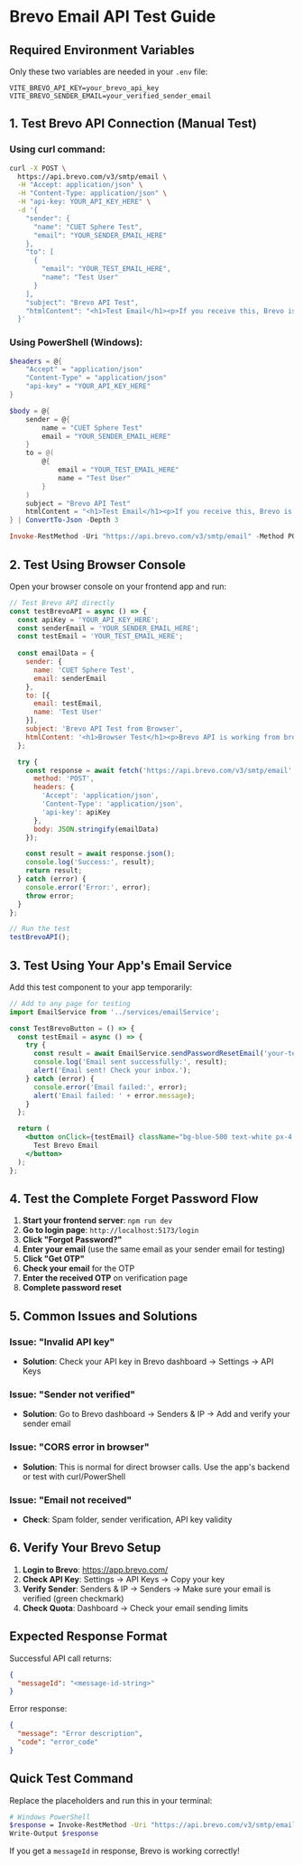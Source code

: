 # Brevo Email API Test Guide

## Required Environment Variables

Only these two variables are needed in your `.env` file:

```env
VITE_BREVO_API_KEY=your_brevo_api_key
VITE_BREVO_SENDER_EMAIL=your_verified_sender_email
```

## 1. Test Brevo API Connection (Manual Test)

### Using curl command:

```bash
curl -X POST \
  https://api.brevo.com/v3/smtp/email \
  -H "Accept: application/json" \
  -H "Content-Type: application/json" \
  -H "api-key: YOUR_API_KEY_HERE" \
  -d '{
    "sender": {
      "name": "CUET Sphere Test",
      "email": "YOUR_SENDER_EMAIL_HERE"
    },
    "to": [
      {
        "email": "YOUR_TEST_EMAIL_HERE",
        "name": "Test User"
      }
    ],
    "subject": "Brevo API Test",
    "htmlContent": "<h1>Test Email</h1><p>If you receive this, Brevo is working!</p>"
  }'
```

### Using PowerShell (Windows):

```powershell
$headers = @{
    "Accept" = "application/json"
    "Content-Type" = "application/json"
    "api-key" = "YOUR_API_KEY_HERE"
}

$body = @{
    sender = @{
        name = "CUET Sphere Test"
        email = "YOUR_SENDER_EMAIL_HERE"
    }
    to = @(
        @{
            email = "YOUR_TEST_EMAIL_HERE"
            name = "Test User"
        }
    )
    subject = "Brevo API Test"
    htmlContent = "<h1>Test Email</h1><p>If you receive this, Brevo is working!</p>"
} | ConvertTo-Json -Depth 3

Invoke-RestMethod -Uri "https://api.brevo.com/v3/smtp/email" -Method POST -Headers $headers -Body $body
```

## 2. Test Using Browser Console

Open your browser console on your frontend app and run:

```javascript
// Test Brevo API directly
const testBrevoAPI = async () => {
  const apiKey = 'YOUR_API_KEY_HERE';
  const senderEmail = 'YOUR_SENDER_EMAIL_HERE';
  const testEmail = 'YOUR_TEST_EMAIL_HERE';
  
  const emailData = {
    sender: {
      name: 'CUET Sphere Test',
      email: senderEmail
    },
    to: [{
      email: testEmail,
      name: 'Test User'
    }],
    subject: 'Brevo API Test from Browser',
    htmlContent: '<h1>Browser Test</h1><p>Brevo API is working from browser!</p>'
  };

  try {
    const response = await fetch('https://api.brevo.com/v3/smtp/email', {
      method: 'POST',
      headers: {
        'Accept': 'application/json',
        'Content-Type': 'application/json',
        'api-key': apiKey
      },
      body: JSON.stringify(emailData)
    });

    const result = await response.json();
    console.log('Success:', result);
    return result;
  } catch (error) {
    console.error('Error:', error);
    throw error;
  }
};

// Run the test
testBrevoAPI();
```

## 3. Test Using Your App's Email Service

Add this test component to your app temporarily:

```jsx
// Add to any page for testing
import EmailService from '../services/emailService';

const TestBrevoButton = () => {
  const testEmail = async () => {
    try {
      const result = await EmailService.sendPasswordResetEmail('your-test-email@gmail.com', '123456');
      console.log('Email sent successfully:', result);
      alert('Email sent! Check your inbox.');
    } catch (error) {
      console.error('Email failed:', error);
      alert('Email failed: ' + error.message);
    }
  };

  return (
    <button onClick={testEmail} className="bg-blue-500 text-white px-4 py-2 rounded">
      Test Brevo Email
    </button>
  );
};
```

## 4. Test the Complete Forget Password Flow

1. **Start your frontend server**: `npm run dev`
2. **Go to login page**: `http://localhost:5173/login`
3. **Click "Forgot Password?"**
4. **Enter your email** (use the same email as your sender email for testing)
5. **Click "Get OTP"**
6. **Check your email** for the OTP
7. **Enter the received OTP** on verification page
8. **Complete password reset**

## 5. Common Issues and Solutions

### Issue: "Invalid API key"
- **Solution**: Check your API key in Brevo dashboard → Settings → API Keys

### Issue: "Sender not verified"
- **Solution**: Go to Brevo dashboard → Senders & IP → Add and verify your sender email

### Issue: "CORS error in browser"
- **Solution**: This is normal for direct browser calls. Use the app's backend or test with curl/PowerShell

### Issue: "Email not received"
- **Check**: Spam folder, sender verification, API key validity

## 6. Verify Your Brevo Setup

1. **Login to Brevo**: https://app.brevo.com/
2. **Check API Key**: Settings → API Keys → Copy your key
3. **Verify Sender**: Senders & IP → Senders → Make sure your email is verified (green checkmark)
4. **Check Quota**: Dashboard → Check your email sending limits

## Expected Response Format

Successful API call returns:
```json
{
  "messageId": "<message-id-string>"
}
```

Error response:
```json
{
  "message": "Error description",
  "code": "error_code"
}
```

## Quick Test Command

Replace the placeholders and run this in your terminal:

```bash
# Windows PowerShell
$response = Invoke-RestMethod -Uri "https://api.brevo.com/v3/smtp/email" -Method POST -Headers @{"api-key"="YOUR_API_KEY";"Content-Type"="application/json"} -Body '{"sender":{"email":"YOUR_SENDER_EMAIL","name":"Test"},"to":[{"email":"YOUR_TEST_EMAIL"}],"subject":"Test","htmlContent":"<p>Test email</p>"}'
Write-Output $response
```

If you get a `messageId` in response, Brevo is working correctly!